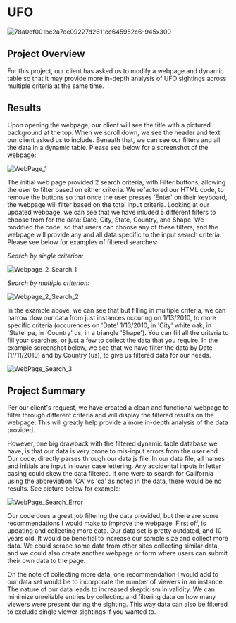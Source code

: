 # UFO

![78a0ef001bc2a7ee09227d2611cc645952c6-945x300](https://user-images.githubusercontent.com/84881187/130137226-964b4e18-eb71-40ec-abfa-4811f85fb5a1.jpg)



## Project Overview
For this project, our client has asked us to modify a webpage and dynamic table so that it may provide more in-depth analysis of UFO sightings across multiple criteria at the same time. 

## Results

Upon opening the webpage, our client will see the title with a pictured background at the top. When we scroll down, we see the header and text our client asked us to include. Beneath that, we can see our filters and all the data in a dynamic table. Please see below for a screenshot of the webpage:

![WebPage_1](https://user-images.githubusercontent.com/84881187/130169926-f4182e4a-61af-41d7-86fc-0c0e5e59beaa.PNG)




The initial web page provided 2 search criteria, with Filter buttons, allowing the user to filter based on either criteria. We refactored our HTML code, to remove the buttons so that once the user presses 'Enter' on their keyboard, the webpage will filter based on the total input criteria. Looking at our updated webpage, we can see that we have inluded 5 different filters to choose from for the data: Date, City, State, Country, and Shape. We modified the code, so that users can choose any of these filters, and the webpage will provide any and all data specific to the input search criteria. Please see below for examples of filtered searches:


*Search by single criterion:*

![Webpage_2_Search_1](https://user-images.githubusercontent.com/84881187/130136862-4bd2d780-d3dd-4db2-9f38-347e84424862.PNG)

*Search by multiple criterion:*

![Webpage_2_Search_2](https://user-images.githubusercontent.com/84881187/130136895-80843cf2-df81-48d4-9c00-92a9f731b4ac.PNG)

In the example above, we can see that but filling in multiple criteria, we can narrow dow our data from just instances occuring on 1/13/2010, to more specific criteria (occurences on 'Date' 1/13/2010, in 'City' white oak, in 'State' pa, in 'Country' us, in a triangle 'Shape'). You can fill all the criteria to fill your searches, or just a few to collect the data that you require. In the example screenshot below, we see that we have filter the data by Date (1//11/2010) and by Country (us), to give us filtered data for our needs. 

![WebPage_Search_3](https://user-images.githubusercontent.com/84881187/130156498-846d5783-b16c-4ddb-9a22-33272e0b3952.PNG)



## Project Summary

Per our client's request, we have created a clean and functional webpage to filter through different criteria and will display the filtered results on the webpage. This will greatly help provide a more in-depth analysis of the data provided. 

However, one big drawback with the filtered dynamic table database we have, is that our data is very prone to mis-input errors from the user end. Our code, directly parses through our data.js file. In our data file, all names and initials are input in lower case lettering. Any accidental inputs in letter casing could skew the data filtered. If one were to search for California using the abbreviation 'CA' vs 'ca' as noted in the data, there would be no results. See picture below for example:

![WebPage_Search_Error](https://user-images.githubusercontent.com/84881187/130167896-2c36f80d-b2f4-4a84-acf4-fb7fbe1b8bb0.PNG)


Our code does a great job filtering the data provided, but there are some recommendations I would make to improve the webpage. First off, is updating and collecting more data. Our data set is pretty outdated, and 10 years old. It would be beneifial to increase our sample size and collect more data. We could scrape some data from other sites collecting similar data, and we could also create another webpage or form where users can submit their own data to the page.

On the note of collecting more data, one recommendation I would add to our data set would be to incorporate the number of viewers in an instance. The nature of our data leads to increased skepticism in validity. We can minimize unreliable entries by collecting and filtering data on how many viewers were present during the sighting. This way data can also be filtered to exclude single viewer sightings if you wanted to.  


